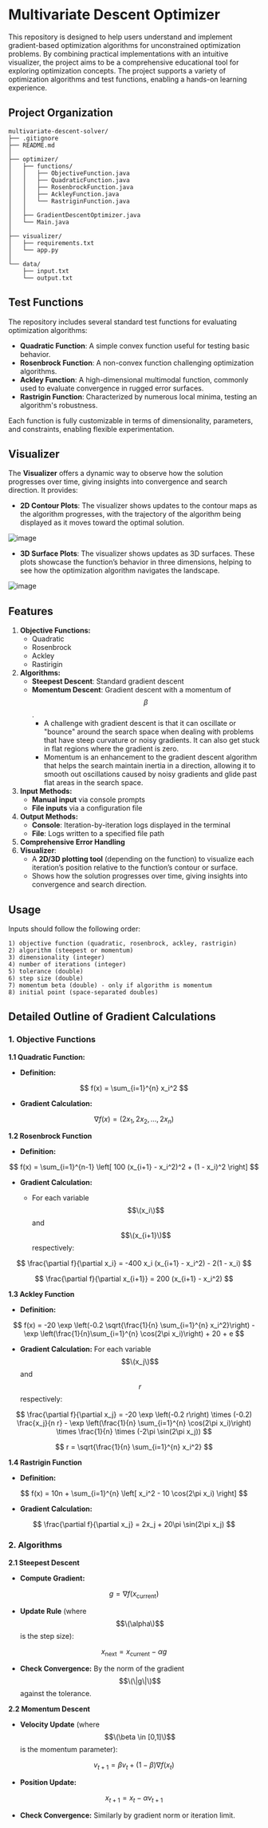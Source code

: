 # Multivariate Descent Optimizer

This repository is designed to help users understand and implement gradient-based optimization algorithms for unconstrained optimization problems. By combining practical implementations with an intuitive visualizer, the project aims to be a comprehensive educational tool for exploring optimization concepts. The project supports a variety of optimization algorithms and test functions, enabling a hands-on learning experience.

## Project Organization

```
multivariate-descent-solver/
├── .gitignore
├── README.md
│
├── optimizer/            
│   ├── functions/        
│   │   ├── ObjectiveFunction.java
│   │   ├── QuadraticFunction.java
│   │   ├── RosenbrockFunction.java
│   │   ├── AckleyFunction.java
│   │   └── RastriginFunction.java
│   │
│   ├── GradientDescentOptimizer.java
│   └── Main.java
│
├── visualizer/           
│   ├── requirements.txt
│   └── app.py
│
└── data/                 
    ├── input.txt        
    └── output.txt       
```

## Test Functions

The repository includes several standard test functions for evaluating optimization algorithms:
- **Quadratic Function**: A simple convex function useful for testing basic behavior.
- **Rosenbrock Function**: A non-convex function challenging optimization algorithms.
- **Ackley Function**: A high-dimensional multimodal function, commonly used to evaluate convergence in rugged error surfaces.
- **Rastrigin Function**: Characterized by numerous local minima, testing an algorithm's robustness.

Each function is fully customizable in terms of dimensionality, parameters, and constraints, enabling flexible experimentation.

## Visualizer

The **Visualizer** offers a dynamic way to observe how the solution progresses over time, giving insights into convergence and search direction. It provides:
- **2D Contour Plots**: The visualizer shows updates to the contour maps as the algorithm progresses, with the trajectory of the algorithm being displayed as it moves toward the optimal solution.
  
![image](https://github.com/user-attachments/assets/f7efb428-ab07-4ea0-839e-562a7705971d)

- **3D Surface Plots**: The visualizer shows updates as 3D surfaces. These plots showcase the function’s behavior in three dimensions, helping to see how the optimization algorithm navigates the landscape.

![image](https://github.com/user-attachments/assets/6152b0d3-7ce3-4ad6-8d99-87ec8707e114)

## Features
1. **Objective Functions:**
   - Quadratic
   - Rosenbrock
   - Ackley
   - Rastirigin
2. **Algorithms:**
   - **Steepest Descent**: Standard gradient descent
   - **Momentum Descent**: Gradient descent with a momentum of $$β$$.
     - A challenge with gradient descent is that it can oscillate or "bounce" around the search space when dealing with problems that have steep curvature or noisy gradients. It can also get stuck in flat regions where the gradient is zero.
     - Momentum is an enhancement to the gradient descent algorithm that helps the search maintain inertia in a direction, allowing it to smooth out oscillations caused by noisy gradients and glide past flat areas in the search space.
3. **Input Methods:**
   - **Manual input** via console prompts
   - **File inputs** via a configuration file
4. **Output Methods:**
   - **Console**: Iteration-by-iteration logs displayed in the terminal
   - **File**: Logs written to a specified file path
5. **Comprehensive Error Handling**
6. **Visualizer**:
   - A **2D/3D plotting tool** (depending on the function) to visualize each iteration’s position relative to the function’s contour or surface.
   - Shows how the solution progresses over time, giving insights into convergence and search direction.
  
## Usage
Inputs should follow the following order:
```
1) objective function (quadratic, rosenbrock, ackley, rastrigin)
2) algorithm (steepest or momentum)
3) dimensionality (integer)
4) number of iterations (integer)
5) tolerance (double)
6) step size (double)
7) momentum beta (double) - only if algorithm is momentum
8) initial point (space-separated doubles)
```

## Detailed Outline of Gradient Calculations

### 1. Objective Functions
 
**1.1 Quadratic Function:**

- **Definition:**

$$
f(x) = \sum_{i=1}^{n} x_i^2
$$

- **Gradient Calculation:**

$$
\nabla f(x) = (2x_1, 2x_2, \dots, 2x_n)
$$


**1.2 Rosenbrock Function**

- **Definition:**

$$
f(x) = \sum_{i=1}^{n-1} \left[ 100 (x_{i+1} - x_i^2)^2 + (1 - x_i)^2 \right]
$$

- **Gradient Calculation:**

  - For each variable $$\(x_i\)$$ and $$\(x_{i+1}\)$$ respectively:

$$
\frac{\partial f}{\partial x_i} = -400 x_i (x_{i+1} - x_i^2) - 2(1 - x_i)
$$

$$
\frac{\partial f}{\partial x_{i+1}} = 200 (x_{i+1} - x_i^2)
$$

**1.3 Ackley Function**

- **Definition:**

$$
f(x) = -20 \exp \left(-0.2 \sqrt{\frac{1}{n} \sum_{i=1}^{n} x_i^2}\right) - \exp \left(\frac{1}{n}\sum_{i=1}^{n} \cos(2\pi x_i)\right) + 20 + e
$$

- **Gradient Calculation:** 
For each variable $$\(x_j\)$$ and $$r$$ respectively:

$$
\frac{\partial f}{\partial x_j} = -20 \exp \left(-0.2 r\right) \times (-0.2) \frac{x_j}{n r} - \exp \left(\frac{1}{n} \sum_{i=1}^{n} \cos(2\pi x_i)\right) \times \frac{1}{n} \times (-2\pi \sin(2\pi x_j))
$$

$$
r = \sqrt{\frac{1}{n} \sum_{i=1}^{n} x_i^2}
$$

**1.4 Rastrigin Function**

- **Definition:**

$$
f(x) = 10n + \sum_{i=1}^{n} \left[ x_i^2 - 10 \cos(2\pi x_i) \right]
$$

- **Gradient Calculation:**

$$
\frac{\partial f}{\partial x_j} = 2x_j + 20\pi \sin(2\pi x_j)
$$


### 2. Algorithms

**2.1 Steepest Descent**

- **Compute Gradient:**

$$
g = \nabla f(x_{\text{current}})
$$

- **Update Rule** (where $$\(\alpha\)$$ is the step size):

$$
x_{\text{next}} = x_{\text{current}} - \alpha g
$$

- **Check Convergence:** By the norm of the gradient $$\(\|g\|\)$$ against the tolerance.

**2.2 Momentum Descent**

- **Velocity Update** (where $$\(\beta \in [0,1]\)$$ is the momentum parameter):

$$
v_{t+1} = \beta v_t + (1 - \beta) \nabla f(x_t)
$$

- **Position Update:**

$$
x_{t+1} = x_t - \alpha v_{t+1}
$$

- **Check Convergence:** Similarly by gradient norm or iteration limit.




